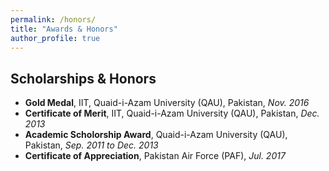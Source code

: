 ```yaml
---
permalink: /honors/
title: "Awards & Honors"
author_profile: true
---
```



## Scholarships & Honors
* **Gold Medal**, IIT, Quaid-i-Azam University (QAU), Pakistan, *Nov. 2016*
* **Certificate of Merit**, IIT, Quaid-i-Azam University (QAU), Pakistan, *Dec. 2013*
* **Academic Scholorship Award**, Quaid-i-Azam University (QAU), Pakistan, *Sep. 2011 to Dec. 2013* 
* **Certificate of Appreciation**, Pakistan Air Force (PAF), *Jul. 2017*

